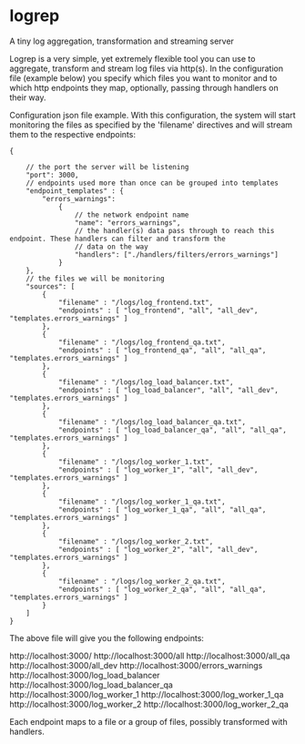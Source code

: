 # logrep
A tiny log aggregation, transformation and streaming server


Logrep is a very simple, yet extremely flexible tool you can use to aggregate, transform and stream log files via http(s).
In the configuration file (example below) you specify which files you want to monitor and to which http endpoints they map, optionally, passing through handlers on their way.

Configuration json file example. With this configuration, the system will start monitoring the files as specified by the 'filename' directives and will stream them to the respective endpoints:

```
{

	// the port the server will be listening
	"port": 3000,
	// endpoints used more than once can be grouped into templates
	"endpoint_templates" : {
		"errors_warnings":
			{
				// the network endpoint name
				"name": "errors_warnings",
				// the handler(s) data pass through to reach this endpoint. These handlers can filter and transform the 
				// data on the way
				"handlers": ["./handlers/filters/errors_warnings"]
			}
	},
	// the files we will be monitoring
	"sources": [
		{
			"filename" : "/logs/log_frontend.txt",
			"endpoints" : [ "log_frontend", "all", "all_dev", "templates.errors_warnings" ]
		},
		{
			"filename" : "/logs/log_frontend_qa.txt",
			"endpoints" : [ "log_frontend_qa", "all", "all_qa", "templates.errors_warnings" ]
		},
		{
			"filename" : "/logs/log_load_balancer.txt",
			"endpoints" : [ "log_load_balancer", "all", "all_dev", "templates.errors_warnings" ]
		},
		{
			"filename" : "/logs/log_load_balancer_qa.txt",
			"endpoints" : [ "log_load_balancer_qa", "all", "all_qa", "templates.errors_warnings" ]
		},
		{
			"filename" : "/logs/log_worker_1.txt",
			"endpoints" : [ "log_worker_1", "all", "all_dev", "templates.errors_warnings" ]
		},
		{
			"filename" : "/logs/log_worker_1_qa.txt",
			"endpoints" : [ "log_worker_1_qa", "all", "all_qa", "templates.errors_warnings" ]
		},
		{
			"filename" : "/logs/log_worker_2.txt",
			"endpoints" : [ "log_worker_2", "all", "all_dev", "templates.errors_warnings" ]
		},
		{
			"filename" : "/logs/log_worker_2_qa.txt",
			"endpoints" : [ "log_worker_2_qa", "all", "all_qa", "templates.errors_warnings" ]
		}
	]
}

```

The above file will give you the following endpoints:

http://localhost:3000/
http://localhost:3000/all
http://localhost:3000/all_qa
http://localhost:3000/all_dev
http://localhost:3000/errors_warnings
http://localhost:3000/log_load_balancer
http://localhost:3000/log_load_balancer_qa
http://localhost:3000/log_worker_1
http://localhost:3000/log_worker_1_qa
http://localhost:3000/log_worker_2
http://localhost:3000/log_worker_2_qa

Each endpoint maps to a file or a group of files, possibly transformed with handlers.
